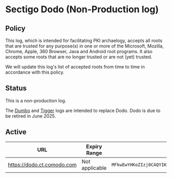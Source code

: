 # Sectigo Dodo (Non-Production log)

## Policy

This log, which is intended for facilitating PKI archaelogy, accepts all roots that are trusted for any purpose(s) in one or more of the Microsoft, Mozilla, Chrome, Apple, 360 Browser, Java and Android root programs. It also accepts some roots that are no longer trusted or are not (yet) trusted.

We will update this log's list of accepted roots from time to time in accordance with this policy.

## Status

This is a non-production log.

The [Dumbo](crt/dumbo) and [Tigger](crt/tigger) logs are intended to replace Dodo. Dodo is due to be retired in June 2025.

## Active

| URL | Expiry Range | Public Key (base64) |
|-----|--------------|---------------------|
| https://dodo.ct.comodo.com | Not applicable | `MFkwEwYHKoZIzj0CAQYIKoZIzj0DAQcDQgAELPXCMfVjQ2oWSgrewu4fIW4Sfh3lco90CwKZ061pvAI1eflh6c8ACE90pKM0muBDHCN+j0HV7scco4KKQPqq4A==` |
